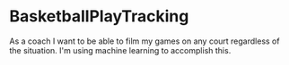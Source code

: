 # BasketballPlayTracking
As a coach I want to be able to film my games on any court regardless of the situation. I'm using machine learning to accomplish this.
